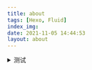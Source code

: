 ```yaml
---
title: about
tags: [Hexo, Fluid]
index_img: 
date: 2021-11-05 14:44:53
layout: about
---
```


<details>
<summary>测试</summary>
</details>